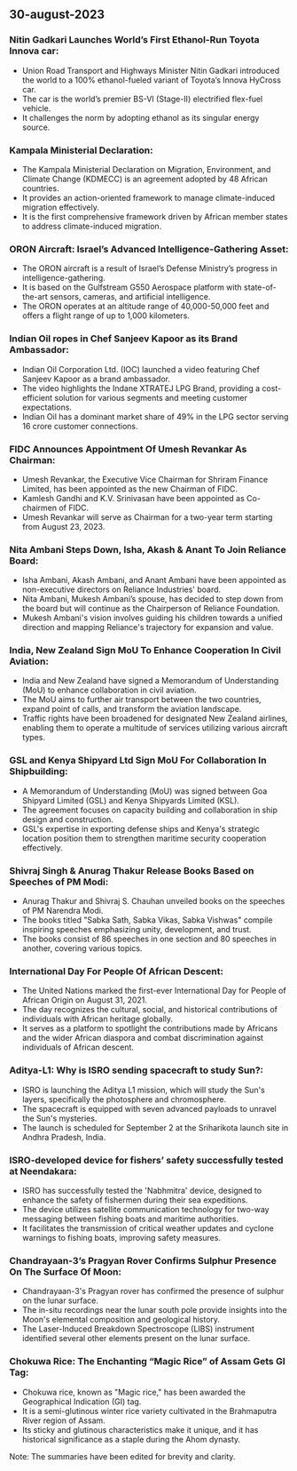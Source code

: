## 30-august-2023
### Nitin Gadkari Launches World’s First Ethanol-Run Toyota Innova car:
- Union Road Transport and Highways Minister Nitin Gadkari introduced the world to a 100% ethanol-fueled variant of Toyota’s Innova HyCross car.
- The car is the world’s premier BS-VI (Stage-II) electrified flex-fuel vehicle.
- It challenges the norm by adopting ethanol as its singular energy source.

### Kampala Ministerial Declaration:
- The Kampala Ministerial Declaration on Migration, Environment, and Climate Change (KDMECC) is an agreement adopted by 48 African countries.
- It provides an action-oriented framework to manage climate-induced migration effectively.
- It is the first comprehensive framework driven by African member states to address climate-induced migration.

### ORON Aircraft: Israel’s Advanced Intelligence-Gathering Asset:
- The ORON aircraft is a result of Israel’s Defense Ministry’s progress in intelligence-gathering.
- It is based on the Gulfstream G550 Aerospace platform with state-of-the-art sensors, cameras, and artificial intelligence.
- The ORON operates at an altitude range of 40,000-50,000 feet and offers a flight range of up to 1,000 kilometers.

### Indian Oil ropes in Chef Sanjeev Kapoor as its Brand Ambassador:
- Indian Oil Corporation Ltd. (IOC) launched a video featuring Chef Sanjeev Kapoor as a brand ambassador.
- The video highlights the Indane XTRATEJ LPG Brand, providing a cost-efficient solution for various segments and meeting customer expectations.
- Indian Oil has a dominant market share of 49% in the LPG sector serving 16 crore customer connections.

### FIDC Announces Appointment Of Umesh Revankar As Chairman:
- Umesh Revankar, the Executive Vice Chairman for Shriram Finance Limited, has been appointed as the new Chairman of FIDC.
- Kamlesh Gandhi and K.V. Srinivasan have been appointed as Co-chairmen of FIDC.
- Umesh Revankar will serve as Chairman for a two-year term starting from August 23, 2023.

### Nita Ambani Steps Down, Isha, Akash & Anant To Join Reliance Board:
- Isha Ambani, Akash Ambani, and Anant Ambani have been appointed as non-executive directors on Reliance Industries' board.
- Nita Ambani, Mukesh Ambani’s spouse, has decided to step down from the board but will continue as the Chairperson of Reliance Foundation.
- Mukesh Ambani's vision involves guiding his children towards a unified direction and mapping Reliance's trajectory for expansion and value.

### India, New Zealand Sign MoU To Enhance Cooperation In Civil Aviation:
- India and New Zealand have signed a Memorandum of Understanding (MoU) to enhance collaboration in civil aviation.
- The MoU aims to further air transport between the two countries, expand point of calls, and transform the aviation landscape.
- Traffic rights have been broadened for designated New Zealand airlines, enabling them to operate a multitude of services utilizing various aircraft types.

### GSL and Kenya Shipyard Ltd Sign MoU For Collaboration In Shipbuilding:
- A Memorandum of Understanding (MoU) was signed between Goa Shipyard Limited (GSL) and Kenya Shipyards Limited (KSL).
- The agreement focuses on capacity building and collaboration in ship design and construction.
- GSL's expertise in exporting defense ships and Kenya's strategic location position them to strengthen maritime security cooperation effectively.

### Shivraj Singh & Anurag Thakur Release Books Based on Speeches of PM Modi:
- Anurag Thakur and Shivraj S. Chauhan unveiled books on the speeches of PM Narendra Modi.
- The books titled "Sabka Sath, Sabka Vikas, Sabka Vishwas" compile inspiring speeches emphasizing unity, development, and trust.
- The books consist of 86 speeches in one section and 80 speeches in another, covering various topics.

### International Day For People Of African Descent:
- The United Nations marked the first-ever International Day for People of African Origin on August 31, 2021.
- The day recognizes the cultural, social, and historical contributions of individuals with African heritage globally.
- It serves as a platform to spotlight the contributions made by Africans and the wider African diaspora and combat discrimination against individuals of African descent.

### Aditya-L1: Why is ISRO sending spacecraft to study Sun?:
- ISRO is launching the Aditya L1 mission, which will study the Sun's layers, specifically the photosphere and chromosphere.
- The spacecraft is equipped with seven advanced payloads to unravel the Sun's mysteries.
- The launch is scheduled for September 2 at the Sriharikota launch site in Andhra Pradesh, India.

### ISRO-developed device for fishers’ safety successfully tested at Neendakara:
- ISRO has successfully tested the 'Nabhmitra' device, designed to enhance the safety of fishermen during their sea expeditions.
- The device utilizes satellite communication technology for two-way messaging between fishing boats and maritime authorities.
- It facilitates the transmission of critical weather updates and cyclone warnings to fishing boats, improving safety measures.

### Chandrayaan-3’s Pragyan Rover Confirms Sulphur Presence On The Surface Of Moon:
- Chandrayaan-3's Pragyan rover has confirmed the presence of sulphur on the lunar surface.
- The in-situ recordings near the lunar south pole provide insights into the Moon's elemental composition and geological history.
- The Laser-Induced Breakdown Spectroscope (LIBS) instrument identified several other elements present on the lunar surface.

### Chokuwa Rice: The Enchanting “Magic Rice” of Assam Gets GI Tag:
- Chokuwa rice, known as "Magic rice," has been awarded the Geographical Indication (GI) tag.
- It is a semi-glutinous winter rice variety cultivated in the Brahmaputra River region of Assam.
- Its sticky and glutinous characteristics make it unique, and it has historical significance as a staple during the Ahom dynasty.

Note: The summaries have been edited for brevity and clarity.